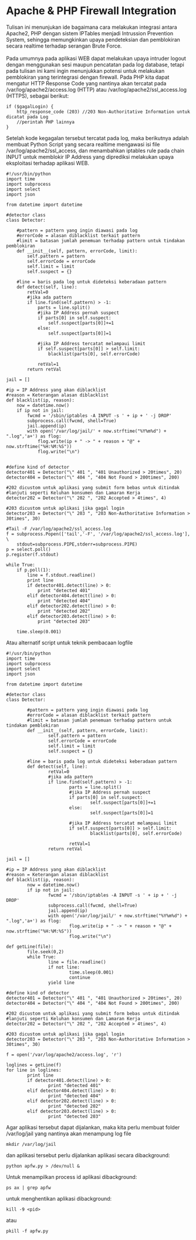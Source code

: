 # Apache & PHP Firewall Integration
Tulisan ini menunjukan ide bagaimana cara melakukan integrasi antara Apache2, PHP dengan sistem IPTables menjadi Intrussion Prevention System, sehingga memungkinkan upaya pendeteksian dan pemblokiran secara realtime terhadap serangan Brute Force.<br>
<br>
Pada umumnya pada aplikasi WEB dapat melakukan upaya intruder logout dengan menggunakan sesi maupun pencatatan pada log database, tetapi pada tulisan ini kami ingin menunjukkan potensi untuk melakukan pemblokiran yang terintegrasi dengan firewall. Pada PHP kita dapat mengatur HTTP Response Code yang nantinya akan tercatat pada /var/log/apache2/access.log (HTTP) atau /var/log/apache2/ssl_access.log (HTTPS), sebagai berikut:
```
if ($gagalLogin) {
	http_response_code (203) //203 Non-Authoritative Information untuk dicatat pada Log
	//perintah PHP lainnya
}
```
Setelah kode kegagalan tersebut tercatat pada log, maka berikutnya adalah membuat Python Script yang secara realtime mengawasi isi file /var/log/apache2/ssl_access, dan menambahkan iptables rule pada chain INPUT untuk memblokir IP Address yang diprediksi melakukan upaya eksploitasi terhadap aplikasi WEB.
```
#!/usr/bin/python
import time
import subprocess
import select
import json

from datetime import datetime

#detector class
class Detector:

	#pattern = pattern yang ingin diawasi pada log
	#errorCode = alasan diblacklist terkait pattern
	#limit = batasan jumlah penemuan terhadap pattern untuk tindakan pemblokiran
	def __init__(self, pattern, errorCode, limit):
		self.pattern = pattern
		self.errorCode = errorCode
		self.limit = limit
		self.suspect = {}

	#line = baris pada log untuk dideteksi keberadaan pattern
	def detect(self, line):
		retVal=0
		#jika ada pattern
		if line.find(self.pattern) > -1:
			parts = line.split()
			#jika IP Address pernah suspect
			if parts[0] in self.suspect:
				self.suspect[parts[0]]+=1
			else:
				self.suspect[parts[0]]=1
				
			#jika IP Address tercatat melampaui limit
			if self.suspect[parts[0]] > self.limit:
				blacklist(parts[0], self.errorCode)

			retVal=1
		return retVal
									
jail = []

#ip = IP Address yang akan diblacklist
#reason = Keterangan alasan diblacklist
def blacklist(ip, reason):
	now = datetime.now()
	if ip not in jail:
		fwcmd = '/sbin/iptables -A INPUT -s ' + ip + ' -j DROP'
		subprocess.call(fwcmd, shell=True)
		jail.append(ip)
		with open('/var/log/jail/' + now.strftime("%Y%m%d") + ".log",'a+') as flog:
			flog.write(ip + " -> " + reason + "@" + now.strftime("%H:%M:%S"))
			flog.write("\n")


#define kind of detector
detector401 = Detector("\" 401 ", "401 Unauthorized > 20times", 20)	
detector404 = Detector("\" 404 ", "404 Not Found > 200times", 200)	

#202 dicustom untuk aplikasi yang submit form bebas untuk ditindak
#lanjuti seperti Keluhan konsumen dan Lamaran Kerja
detector202 = Detector("\" 202 ", "202 Accepted > 4times", 4)

#203 dicustom untuk aplikasi jika gagal login
detector203 = Detector("\" 203 ", "203 Non-Authoritative Information > 30times", 30)

#Tail -F /var/log/apache2/ssl_access.log
f = subprocess.Popen(['tail','-F', '/var/log/apache2/ssl_access.log'], \
	stdout=subprocess.PIPE,stderr=subprocess.PIPE)
p = select.poll()
p.register(f.stdout)

while True:
	if p.poll(1):
		line = f.stdout.readline()		
		print line
		if detector401.detect(line) > 0:
			print "detected 401"
		elif detector404.detect(line) > 0:
			print "detected 404"
		elif detector202.detect(line) > 0:
			print "detected 202"
		elif detector203.detect(line) > 0:
			print "detected 203"

	time.sleep(0.001)
```
Atau alternatif script untuk teknik pembacaan logfile
```
#!/usr/bin/python
import time
import subprocess
import select
import json

from datetime import datetime

#detector class
class Detector:

        #pattern = pattern yang ingin diawasi pada log
        #errorCode = alasan diblacklist terkait pattern
        #limit = batasan jumlah penemuan terhadap pattern untuk tindakan pemblokiran
        def __init__(self, pattern, errorCode, limit):
                self.pattern = pattern
                self.errorCode = errorCode
                self.limit = limit
                self.suspect = {}

        #line = baris pada log untuk dideteksi keberadaan pattern
        def detect(self, line):
                retVal=0
                #jika ada pattern
                if line.find(self.pattern) > -1:
                        parts = line.split()
                        #jika IP Address pernah suspect
                        if parts[0] in self.suspect:
                                self.suspect[parts[0]]+=1
                        else:
                                self.suspect[parts[0]]=1

                        #jika IP Address tercatat melampaui limit
                        if self.suspect[parts[0]] > self.limit:
                                blacklist(parts[0], self.errorCode)

                        retVal=1
                return retVal

jail = []

#ip = IP Address yang akan diblacklist
#reason = Keterangan alasan diblacklist
def blacklist(ip, reason):
        now = datetime.now()
        if ip not in jail:
                fwcmd = '/sbin/iptables -A INPUT -s ' + ip + ' -j DROP'
                subprocess.call(fwcmd, shell=True)
                jail.append(ip)
                with open('/var/log/jail/' + now.strftime("%Y%m%d") + ".log",'a+') as flog:
                        flog.write(ip + " -> " + reason + "@" + now.strftime("%H:%M:%S"))
                        flog.write("\n")

def getLine(file):
        file.seek(0,2)
        while True:
                line = file.readline()
                if not line:
                        time.sleep(0.001)
                        continue
                yield line

#define kind of detector
detector401 = Detector("\" 401 ", "401 Unauthorized > 20times", 20)
detector404 = Detector("\" 404 ", "404 Not Found > 200times", 200)

#202 dicustom untuk aplikasi yang submit form bebas untuk ditindak
#lanjuti seperti Keluhan konsumen dan Lamaran Kerja
detector202 = Detector("\" 202 ", "202 Accepted > 4times", 4)

#203 dicustom untuk aplikasi jika gagal login
detector203 = Detector("\" 203 ", "203 Non-Authoritative Information > 30times", 30)

f = open('/var/log/apache2/access.log', 'r')

loglines = getLine(f)
for line in loglines:
        print line
        if detector401.detect(line) > 0:
                print "detected 401"
        elif detector404.detect(line) > 0:
                print "detected 404"
        elif detector202.detect(line) > 0:
                print "detected 202"
        elif detector203.detect(line) > 0:
                print "detected 203"
```
Agar aplikasi tersebut dapat dijalankan, maka kita perlu membuat folder /var/log/jail yang nantinya akan menampung log file
```
mkdir /var/log/jail
```
dan aplikasi tersebut perlu dijalankan aplikasi secara dibackground:
```
python apfw.py > /dev/null &
```
Untuk menampilkan process id aplikasi dibackground:
```
ps ax | grep apfw
```
untuk menghentikan aplikasi dibackground:
```
kill -9 <pid>
```
atau
```
pkill -f apfw.py
```
